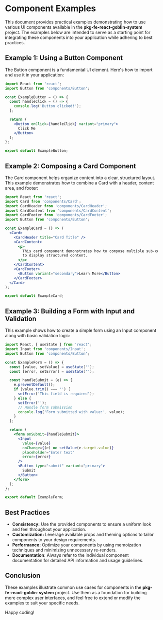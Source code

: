 # Component Examples

This document provides practical examples demonstrating how to use various UI components available in the **pkg-fe-react-goblin-system** project. The examples below are intended to serve as a starting point for integrating these components into your application while adhering to best practices.

## Example 1: Using a Button Component

The Button component is a fundamental UI element. Here's how to import and use it in your application:

```jsx
import React from 'react';
import Button from 'components/Button';

const ExampleButton = () => {
  const handleClick = () => {
    console.log('Button clicked!');
  };

  return (
    <Button onClick={handleClick} variant="primary">
      Click Me
    </Button>
  );
};

export default ExampleButton;
```

## Example 2: Composing a Card Component

The Card component helps organize content into a clear, structured layout. This example demonstrates how to combine a Card with a header, content area, and footer:

```jsx
import React from 'react';
import Card from 'components/Card';
import CardHeader from 'components/CardHeader';
import CardContent from 'components/CardContent';
import CardFooter from 'components/CardFooter';
import Button from 'components/Button';

const ExampleCard = () => (
  <Card>
    <CardHeader title="Card Title" />
    <CardContent>
      <p>
        This card component demonstrates how to compose multiple sub-components
        to display structured content.
      </p>
    </CardContent>
    <CardFooter>
      <Button variant="secondary">Learn More</Button>
    </CardFooter>
  </Card>
);

export default ExampleCard;
```

## Example 3: Building a Form with Input and Validation

This example shows how to create a simple form using an Input component along with basic validation logic:

```jsx
import React, { useState } from 'react';
import Input from 'components/Input';
import Button from 'components/Button';

const ExampleForm = () => {
  const [value, setValue] = useState('');
  const [error, setError] = useState('');

  const handleSubmit = (e) => {
    e.preventDefault();
    if (value.trim() === '') {
      setError('This field is required');
    } else {
      setError('');
      // Handle form submission
      console.log('Form submitted with value:', value);
    }
  };

  return (
    <form onSubmit={handleSubmit}>
      <Input
        value={value}
        onChange={(e) => setValue(e.target.value)}
        placeholder="Enter text"
        error={error}
      />
      <Button type="submit" variant="primary">
        Submit
      </Button>
    </form>
  );
};

export default ExampleForm;
```

## Best Practices

- **Consistency:** Use the provided components to ensure a uniform look and feel throughout your application.
- **Customization:** Leverage available props and theming options to tailor components to your design requirements.
- **Performance:** Optimize your components by using memoization techniques and minimizing unnecessary re-renders.
- **Documentation:** Always refer to the individual component documentation for detailed API information and usage guidelines.

## Conclusion

These examples illustrate common use cases for components in the **pkg-fe-react-goblin-system** project. Use them as a foundation for building more complex user interfaces, and feel free to extend or modify the examples to suit your specific needs.

Happy coding!